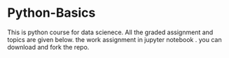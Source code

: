 # Python-Basics
This is python course for data scienece. All the graded assignment and topics are given below. the work assignment in jupyter notebook . you can download and fork the repo.
